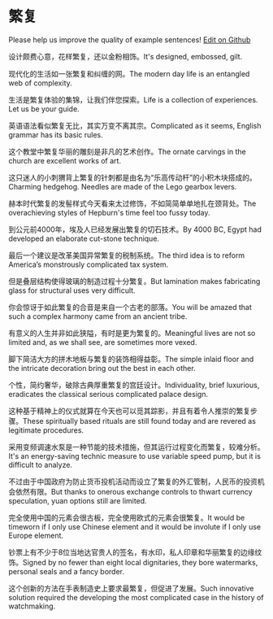# 繁复

Please help us improve the quality of example sentences! [Edit on Github](https://github.com/jiyushe/jiyu-example-sentence-source/blob/main/chinese/fanfu_2.md)

<p><span class="chinese">设计颇费心意，花样繁复，还以金粉相饰。</span><span class="english">It's designed, embossed, gilt.</span></p>

<p><span class="chinese">现代化的生活如一张繁复和纠缠的网。</span><span class="english">The modern day life is an entangled web of complexity.</span></p>

<p><span class="chinese">生活是繁复体验的集锦，让我们伴您探索。</span><span class="english">Life is a collection of experiences. Let us be your guide.</span></p>

<p><span class="chinese">英语语法看似繁复无比，其实万变不离其宗。</span><span class="english">Complicated as it seems, English grammar has its basic rules.</span></p>

<p><span class="chinese">这个教堂中繁复华丽的雕刻是非凡的艺术创作。</span><span class="english">The ornate carvings in the church are excellent works of art.</span></p>

<p><span class="chinese">这只迷人的小刺猬背上繁复的针刺都是由名为“乐高传动杆”的小积木块搭成的。</span><span class="english">Charming hedgehog. Needles are made of the Lego gearbox levers.</span></p>

<p><span class="chinese">赫本时代繁复的发髻样式今天看来太过修饰，不如简简单单地扎在颈背处。</span><span class="english">The overachieving styles of Hepburn's time feel too fussy today.</span></p>

<p><span class="chinese">到公元前4000年，埃及人已经发展出繁复的切石技术。</span><span class="english">By 4000 BC, Egypt had developed an elaborate cut-stone technique.</span></p>

<p><span class="chinese">最后一个建议是改革美国异常繁复的税制系统。</span><span class="english">The third idea is to reform America’s monstrously complicated tax system.</span></p>

<p><span class="chinese">但是叠层结构使得玻璃的制造过程十分繁复。</span><span class="english">But lamination makes fabricating glass for structural uses very difficult.</span></p>

<p><span class="chinese">你会惊讶于如此繁复的合音是来自一个古老的部落。</span><span class="english">You will be amazed that such a complex harmony came from an ancient tribe.</span></p>

<p><span class="chinese">有意义的人生并非如此狭隘，有时是更为繁复的。</span><span class="english">Meaningful lives are not so limited and, as we shall see, are sometimes more vexed.</span></p>

<p><span class="chinese">脚下简洁大方的拼木地板与繁复的装饰相得益彰。</span><span class="english">The simple inlaid floor and the intricate decoration bring out the best in each other.</span></p>

<p><span class="chinese">个性，简约奢华，破除古典厚重繁复的宫廷设计。</span><span class="english">Individuality, brief luxurious, eradicates the classical serious complicated palace design.</span></p>

<p><span class="chinese">这种基于精神上的仪式就算在今天也可以觅其踪影，并且有着令人推崇的繁复步骤。</span><span class="english">These spiritually based rituals are still found today and are revered as legitimate procedures.</span></p>

<p><span class="chinese">采用变频调速水泵是一种节能的技术措施，但其运行过程变化而繁复，较难分析。</span><span class="english">It's an energy-saving technic measure to use variable speed pump, but it is difficult to analyze.</span></p>

<p><span class="chinese">不过由于中国政府为防止货币投机活动而设立了繁复的外汇管制，人民币的投资机会依然有限。</span><span class="english">But thanks to onerous exchange controls to thwart currency speculation, yuan options still are limited.</span></p>

<p><span class="chinese">完全使用中国的元素会很古板，完全使用欧式的元素会很繁复。</span><span class="english">It would be timeworn if I only use Chinese element and it would be involute if I only use Europe element.</span></p>

<p><span class="chinese">钞票上有不少于8位当地达官贵人的签名，有水印，私人印章和华丽繁复的边缘纹饰。</span><span class="english">Signed by no fewer than eight local dignitaries, they bore watermarks, personal seals and a fancy border.</span></p>

<p><span class="chinese">这个创新的方法在手表制造史上要求最繁复，但促进了发展。</span><span class="english">Such innovative solution required the developing the most complicated case in the history of watchmaking.</span></p>

